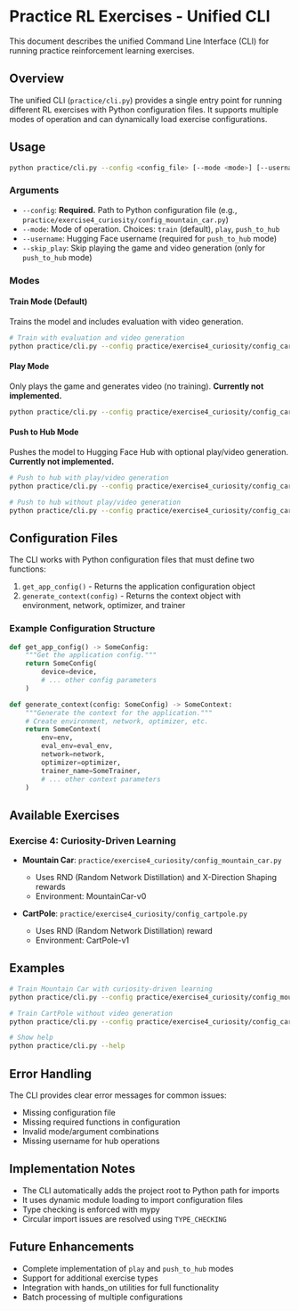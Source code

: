 # Practice RL Exercises - Unified CLI

This document describes the unified Command Line Interface (CLI) for running practice reinforcement learning exercises.

## Overview

The unified CLI (`practice/cli.py`) provides a single entry point for running different RL exercises with Python configuration files. It supports multiple modes of operation and can dynamically load exercise configurations.

## Usage

```bash
python practice/cli.py --config <config_file> [--mode <mode>] [--username <username>] [--skip_play]
```

### Arguments

- `--config`: **Required.** Path to Python configuration file (e.g., `practice/exercise4_curiosity/config_mountain_car.py`)
- `--mode`: Mode of operation. Choices: `train` (default), `play`, `push_to_hub`
- `--username`: Hugging Face username (required for `push_to_hub` mode)
- `--skip_play`: Skip playing the game and video generation (only for `push_to_hub` mode)

### Modes

#### Train Mode (Default)
Trains the model and includes evaluation with video generation.

```bash
# Train with evaluation and video generation
python practice/cli.py --config practice/exercise4_curiosity/config_cartpole.py
```

#### Play Mode
Only plays the game and generates video (no training). **Currently not implemented.**

```bash
python practice/cli.py --config practice/exercise4_curiosity/config_cartpole.py --mode play
```

#### Push to Hub Mode
Pushes the model to Hugging Face Hub with optional play/video generation. **Currently not implemented.**

```bash
# Push to hub with play/video generation
python practice/cli.py --config practice/exercise4_curiosity/config_cartpole.py --mode push_to_hub --username myuser

# Push to hub without play/video generation
python practice/cli.py --config practice/exercise4_curiosity/config_cartpole.py --mode push_to_hub --username myuser --skip_play
```

## Configuration Files

The CLI works with Python configuration files that must define two functions:

1. `get_app_config()` - Returns the application configuration object
2. `generate_context(config)` - Returns the context object with environment, network, optimizer, and trainer

### Example Configuration Structure

```python
def get_app_config() -> SomeConfig:
    """Get the application config."""
    return SomeConfig(
        device=device,
        # ... other config parameters
    )

def generate_context(config: SomeConfig) -> SomeContext:
    """Generate the context for the application."""
    # Create environment, network, optimizer, etc.
    return SomeContext(
        env=env,
        eval_env=eval_env,
        network=network,
        optimizer=optimizer,
        trainer_name=SomeTrainer,
        # ... other context parameters
    )
```

## Available Exercises

### Exercise 4: Curiosity-Driven Learning

- **Mountain Car**: `practice/exercise4_curiosity/config_mountain_car.py`
  - Uses RND (Random Network Distillation) and X-Direction Shaping rewards
  - Environment: MountainCar-v0

- **CartPole**: `practice/exercise4_curiosity/config_cartpole.py`
  - Uses RND (Random Network Distillation) reward
  - Environment: CartPole-v1

## Examples

```bash
# Train Mountain Car with curiosity-driven learning
python practice/cli.py --config practice/exercise4_curiosity/config_mountain_car.py

# Train CartPole without video generation
python practice/cli.py --config practice/exercise4_curiosity/config_cartpole.py --skip_play

# Show help
python practice/cli.py --help
```

## Error Handling

The CLI provides clear error messages for common issues:

- Missing configuration file
- Missing required functions in configuration
- Invalid mode/argument combinations
- Missing username for hub operations

## Implementation Notes

- The CLI automatically adds the project root to Python path for imports
- It uses dynamic module loading to import configuration files
- Type checking is enforced with mypy
- Circular import issues are resolved using `TYPE_CHECKING`

## Future Enhancements

- Complete implementation of `play` and `push_to_hub` modes
- Support for additional exercise types
- Integration with hands_on utilities for full functionality
- Batch processing of multiple configurations

